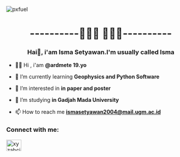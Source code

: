 ![pxfuel](https://github.com/Geofisika-UGM/p01-dasar-dasar-git-ardmete/assets/116077367/024cdc17-cf6e-452f-b189-0f9a2e2a1e8c)
<h1 align="center">----------👋👋👋 👋👋👋----------</h1>
<h3 align="center">Hai👋, i'am Isma Setyawan.I'm usually called Isma</h3>

- 👦🏾 Hi , i'am **@ardmete 19.yo**

- 🌱 I’m currently learning **Geophysics and Python Software**

- 👀 I’m interested in **in paper and poster**

- 🏫 I’m studying **in Gadjah Mada University**

- 📫 How to reach me **ismasetyawan2004@mail.ugm.ac.id**

<h3 align="left">Connect with me:</h3>
<p align="left">
<a href="https://instagram.com/xyzabcis" target="blank"><img align="center" src="https://raw.githubusercontent.com/rahuldkjain/github-profile-readme-generator/master/src/images/icons/Social/instagram.svg" alt="xyzabcis" height="30" width="40" /></a>
</p>
